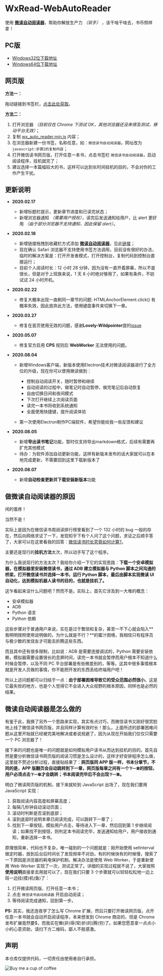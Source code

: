 # WxRead-WebAutoReader

使用 **[微读自动阅读器](https://github.com/DoooReyn/WxRead-WebAutoReader)**，帮助你解放生产力 _（双手）_ ，该干啥干啥去，书币照样拿！

## PC版

  - [Windows32位下载地址](https://wu57.cn/files/win32/wereader%20Setup%201.3.0.exe)
  - [Windows64位下载地址](https://wu57.cn/files/win64/wereader%20Setup%201.3.0.exe)

## 网页版

**方法一：**

拖动链接到书签栏，[点击此处获取](https://doooreyn.github.io/wxreader.html)。

**方法二：**

1. 打开浏览器 _（目前仅在 Chrome 下测试 OK，其他浏览器还没来得及测试，移动平台无效）_；
2. 复制 [wx_auto_reader.min.js](./wx_auto_reader.min.js) 内容；
3. 在浏览器新建一份书签，名称任意，如：`微信读书自动阅读器`，网址改为`javascript:步骤2的复制内容`；
4. 打开微信读书网页版，打开任意一本书，点击书签栏 `微信读书自动阅读器`，启动阅读程序，挂机就完了；
5. 建议选择一本篇幅较大的书，这样可以达到长时间挂机的目的，不会对你的工作产生干扰。

## 更新说明

- **2020.02.17**

  - 新增标题栏提示，更新章节进度和已读完状态；
  - 新增浏览器通知 _（需要用户授权）_，读完后发送通知给用户，比 alert 更好用 _（由于部分浏览器不支持通知，因此保留 alert）_。

- **2020.02.18**

  - 新增链接拖拽到收藏栏方式添加 **[微读自动阅读器](https://github.com/DoooReyn/WxRead-WebAutoReader)**，见此[链接](https://doooreyn.github.io/wxreader.html)；
  - 现在确认 Safari 浏览器不支持使用书签方法调用，目前没有很好的办法，临时的解决方案是：打开开发者模式，打开控制台，复制代码到控制台直接运行；
  - 目前个人阅读时长：12 小时 28 分钟，因为没有一直开着屏幕，所以不是很长，但是对于上班族来说，1 天 8 小时绝对够用了，如果有条件，不妨试试 24 小时开机。

- **2020.02.22**
  - 修复大概率出现一直刷同一章节的问题: HTMLAnchorElement.click() 有概率失效，因此放弃此方法，使用键盘事件来切换下一章。

- **2020.03.27**
  - 修复在首页使用无效的问题，感谢**Lovely-Wildpointer**提的[issue](https://github.com/DoooReyn/WxRead-WebAutoReader/issues/2)

- **2020.05.07**
  - 修复官方启用 **CPS** 规则后 **WebWorker** 无法使用的问题。

- **2020.08.04**
  - 新增Windows客户端，新版本使用Electron技术对微读阅读器进行了全方位的升级，现在你可以使用微读做到：
    - 控制自动阅读开关，随时暂停和继续
    - 自动阅读的过程中，做笔记时自动暂停，做完笔记后自动恢复
    - 自由切换日间和夜间模式
    - 下次打开继续上次阅读页面
    - 读完一本书将收到系统通知
    - 全面使用快捷键，提升阅读体验

  - 第一次使用Electron制作PC端软件，希望你能给我一些反馈和建议

- **2020.08.05**
  - 新增**导出读书笔记**功能，暂时仅支持导出markdown格式，后续有需要再扩充其他模式
  - 待办：为软件添加自动更新功能，这样有新版本发布的话大家就可以在本地完成更新，不需要回到这里下载新版本了

- **2020.08.07**
  - 新增**自动检查更新并下载安装新版本**功能


## 做微读自动阅读器的原因

闲的蛋疼！

当然不是！

实际上是因为在微信读书周阅读排行榜里看到了一个 132 小时的 bug 一般的存在，然后向网络求证了一下，发现知乎下有个人问了这个问题，求证之后顺手答了，大家可以在这里看我的回答：[微信读书时长究竟如何计算?](https://www.zhihu.com/question/349487832/answer/1020412380)。

主要还是现行的**挂机方法**太次，所以动手写了这个程序。

为什么我说现行的方法太次？我给你介绍一下它的实现思路：**下载一个安卓模拟器，在模拟器里安装微信读书，通过 ADB 建立模拟器与 Python 脚本之间沟通的桥梁，打开微信读书并选择一本书，运行 Python 脚本，最后由脚本实现微读 UI 自动化，达到模拟机器人读书的目的，也就是挂机了。**

这乍看起来没什么问题吧？然而不是。实际上，首先它涉及到一大堆的概念：

- 安卓模拟器
- ADB
- Python 语言
- Python 依赖

这些步骤对于普通用户来说，实在是过于繁琐和复杂，甚至一不下心就会陷入**我明明按照使用说明做的，为什么就是不行？**的蜜汁困境，我相信只有程序员与极少数的发烧友才可能去折腾这些东西。

而且其中还有很多限制，比如说：ADB 是需要连接调试的，Python 需要安装依赖，模拟器需要设置很长的息屏时间，读完一本书就会暂停而用户根本不知道什么时候会暂停，以及不同 PC 平台部署是有些微差别的，等等。这其中很多事情根本就是开发人员做的事情，你不能把开发的东西丢给终端用户吧！

所以上述问题都可以归结于一点：**由于部署困难导致它的受众范围必然很小**。这是它最失败的地方，也是个人觉得它不会进入大众视野的根本原因，同样也是必然的结果。

## 微读自动阅读器是怎么做的

有鉴于此，我换了另外一个思路来实现，其实有点讨巧，而微信读书又刚好很赏脸地上线了微信读书网页版，并且同样计算有效时长！那么，上面所述的部署困难问题从这里开始就已经被完美地解决或者说规避了，因为从现在开始我们仅仅只需要一个 PC 浏览器了！

接下来的问题也是唯一的问题就是如何模拟用户读书从而达到挂机的目的。首先自然是要分析微信读书网页版的阅读习惯是怎么设计的，这样才好安排程序怎么做，这里就不赘述分析过程，直接贴结果了：**网页版同 APP 版一样，书本分章节，不同的是，APP 版翻页会自动跳转到下一章，网页版每章之间有一个`下一章`的按钮，用户必须点击`下一章`才会跳转；书本阅读完毕后不会出现`下一章`。**

明白了微读网页版的机制，接下来就轮到 JavaScript 出场了，现在我们要用 JavaScript 实现：

1. 获取阅读内容高度和屏幕高度；
2. 每隔几秒钟自动滚动页面；
3. 滚动时判断是否滚到底部；
4. 滚到底部时说明本章已阅读完成，可以跳转下一章了；
5. 找到下一章按钮，模拟用户点击，等待进入下一章，然后回到第 1 步继续阅读；如果找不到按钮，则判定本书阅读完毕，发送通知给用户，用户接收到通知，重新选择一本书。

原理很简单，代码也不复杂，唯一碰到的一个问题就是：刚开始使用 setInterval 做定时器，放到后台后时间长了发现频率不对劲，有的时候快有的时候慢，搜索了一下原因是浏览器的耗电保护机制，解决办法是使用 Web Worker，于是重新使用 Web Worker 实现了一次，测试正常了。详细的实现过程就不说了，大家按照**使用说明**直接拿去用就可以了，现在我们只要 3 个步骤就可以轻轻松松地一边上班一边挂(摸)机(鱼)了：

1. 打开微读网页版、打开任意一本书；
2. 点击 `微信读书自动阅读器` 开启自动阅读；
3. 等待阅读完成通知，回到第一步。

**PS:** 其实，我还连夜学了怎么写 Chrome 扩展，然后只要打开微读网页版，点开任意一本书就会自动开启阅读程序，本来想发到 Chrome 商店的，但是 Chrome 发布扩展竟然要\$，而我实在懒(非)得(常)折(的)腾(穷)了。如果您愿意拿一点点小小的心意资助，请扫下方二维码，鄙人不胜感激。

## 声明

本仓库仅提供代码，一切责任由使用者自行承担。

![Buy me a cup of coffee](https://wu57.cn/images/wechatpay.png)
